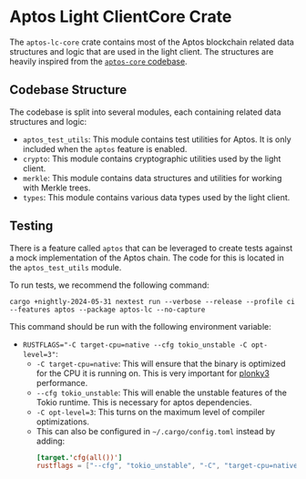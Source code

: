# Aptos Light ClientCore Crate

The `aptos-lc-core` crate contains most of the Aptos blockchain related data structures and logic that are used in the
light
client. The structures are heavily inspired from the [`aptos-core` codebase](https://github.com/aptos-labs/aptos-core).

## Codebase Structure

The codebase is split into several modules, each containing related data structures and logic:

- `aptos_test_utils`: This module contains test utilities for Aptos. It is only included when the `aptos` feature is
  enabled.
- `crypto`: This module contains cryptographic utilities used by the light client.
- `merkle`: This module contains data structures and utilities for working with Merkle trees.
- `types`: This module contains various data types used by the light client.

## Testing

There is a feature called `aptos` that can be leveraged to create tests against a mock implementation of the Aptos
chain. The code for this is located in the `aptos_test_utils` module.

To run tests, we recommend the following command:

```shell
cargo +nightly-2024-05-31 nextest run --verbose --release --profile ci --features aptos --package aptos-lc --no-capture
```

This command should be run with the following environment variable:

- `RUSTFLAGS="-C target-cpu=native --cfg tokio_unstable -C opt-level=3"`:
    - `-C target-cpu=native`: This will ensure that the binary is optimized
      for the CPU it is running on. This is very important
      for [plonky3](https://github.com/plonky3/plonky3?tab=readme-ov-file#cpu-features) performance.
    - `--cfg tokio_unstable`: This will enable the unstable features of the
      Tokio runtime. This is necessary for aptos dependencies.
    - `-C opt-level=3`: This turns on the maximum level of compiler optimizations.
    - This can also be configured in `~/.cargo/config.toml` instead by adding:
        ```toml
        [target.'cfg(all())']
        rustflags = ["--cfg", "tokio_unstable", "-C", "target-cpu=native", "-C", "opt-level=3"]
        ```
